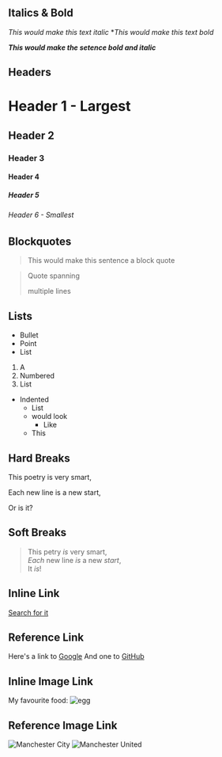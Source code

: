 ## Italics & Bold

_This would make this text italic_
**This would make this text bold*

**_This would make the setence bold and italic_**

## Headers

# Header 1 - Largest
## Header 2
### Header 3
#### Header 4
##### Header 5
###### Header 6 - Smallest

## Blockquotes

> This would make this sentence a block quote

> Quote spanning
>
>
> multiple lines

## Lists

* Bullet
* Point
* List

1. A
2. Numbered
3. List

* Indented
    * List
    * would look
        * Like
    * This

## Hard Breaks
This poetry is very smart,

Each new line is a new start,

Or is it?

## Soft Breaks

> This petry *is* very smart,  
> *Each* new line *is* a new *start*,  
> It *is*!

## Inline Link
[Search for it](http://www.google.com)

## Reference Link
Here's a link to [Google][google-link]
And one to [GitHub][github-link]

[google-link]: http://www.google.com
[github-link]: http://www.github.com

## Inline Image Link

My favourite food:
![egg](https://qa-courseware-images.s3.eu-west-2.amazonaws.com/markdown/links_images/000.jpeg)

## Reference Image Link

![Manchester City][blue]
![Manchester United][red]

[blue]: https://cdn.images.express.co.uk/img/dynamic/footballteams/x256/20.png
[red]: https://icons.iconseeker.com/png/fullsize/soccer-teams/manchester-united-fc-logo.png